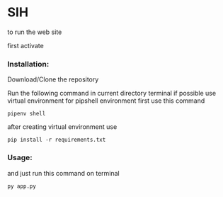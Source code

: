 # SIH


to run the web site

first activate 
### Installation:
Download/Clone the repository 

Run the following command in current directory terminal
if possible use virtual environment
for pipshell environment first use this command

```
pipenv shell
```

after creating virtual environment use

```
pip install -r requirements.txt
```

### Usage:
and just run this command on terminal

```
py app.py
```
